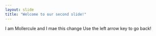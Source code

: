 ```yaml
---
layout: slide
title: "Welcome to our second slide!"
---
```

I am Mollercule and I mae this change
Use the left arrow key to go back!
